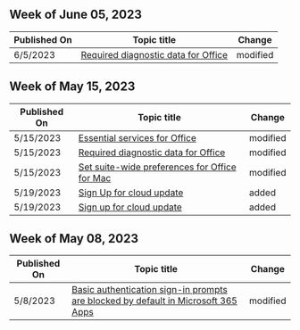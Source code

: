 <!-- This file is generated automatically each week. Changes made to this file will be overwritten.-->



## Week of June 05, 2023


| Published On |Topic title | Change |
|------|------------|--------|
| 6/5/2023 | [Required diagnostic data for Office](/DeployOffice/privacy/required-diagnostic-data) | modified |


## Week of May 15, 2023


| Published On |Topic title | Change |
|------|------------|--------|
| 5/15/2023 | [Essential services for Office](/DeployOffice/privacy/essential-services) | modified |
| 5/15/2023 | [Required diagnostic data for Office](/DeployOffice/privacy/required-diagnostic-data) | modified |
| 5/15/2023 | [Set suite-wide preferences for Office for Mac](/DeployOffice/mac/preferences-office) | modified |
| 5/19/2023 | [Sign Up for cloud update](/DeployOffice/other/intro-to-cloud-update) | added |
| 5/19/2023 | [Sign up for cloud update](/DeployOffice/other/signup-for-cloud-update) | added |


## Week of May 08, 2023


| Published On |Topic title | Change |
|------|------------|--------|
| 5/8/2023 | [Basic authentication sign-in prompts are blocked by default in Microsoft 365 Apps](/DeployOffice/security/basic-authentication-prompts-blocked) | modified |
